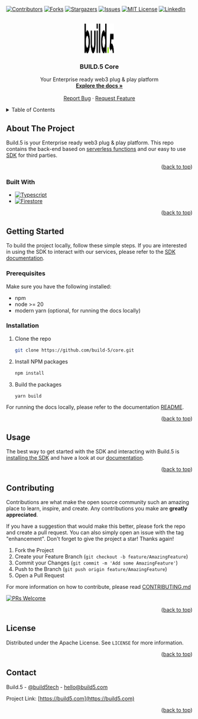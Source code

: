<!-- Improved compatibility of back to top link: See: https://github.com/othneildrew/Best-README-Template/pull/73 -->
<a name="readme-top"></a>
<!--
*** Thanks for checking out the Best-README-Template. If you have a suggestion
*** that would make this better, please fork the repo and create a pull request
*** or simply open an issue with the tag "enhancement".
*** Don't forget to give the project a star!
*** Thanks again! Now go create something AMAZING! :D
-->



<!-- PROJECT SHIELDS -->
<!--
*** I'm using markdown "reference style" links for readability.
*** Reference links are enclosed in brackets [ ] instead of parentheses ( ).
*** See the bottom of this document for the declaration of the reference variables
*** for contributors-url, forks-url, etc. This is an optional, concise syntax you may use.
*** https://www.markdownguide.org/basic-syntax/#reference-style-links
-->
[![Contributors][contributors-shield]][contributors-url]
[![Forks][forks-shield]][forks-url]
[![Stargazers][stars-shield]][stars-url]
[![Issues][issues-shield]][issues-url]
[![MIT License][license-shield]][license-url]
[![LinkedIn][linkedin-shield]][linkedin-url]



<!-- PROJECT LOGO -->
<br />
<div align="center">
  <a href="https://github.com/build-5/core">
    <img src="docs/static/img/logo.svg" alt="BUILD.5 logo" width="80" height="80">
  </a>

<h3 align="center">BUILD.5 Core</h3>

  <p align="center">
    Your Enterprise ready web3 plug & play platform
    <br />
    <a href="https://developer.build5.com/"><strong>Explore the docs »</strong></a>
    <br />
    <br />
    <a href="https://github.com/build-5/core/issues/new?template=bug_report.md">Report Bug</a>
    ·
    <a href="https://github.com/build-5/core/issues/new?template=feature_request.md">Request Feature</a>
  </p>
</div>

<!-- TABLE OF CONTENTS -->
<details>
  <summary>Table of Contents</summary>
  <ol>
    <li>
      <a href="#about-the-project">About The Project</a>
      <ul>
        <li><a href="#built-with">Built With</a></li>
      </ul>
    </li>
    <li>
      <a href="#getting-started">Getting Started</a>
      <ul>
        <li><a href="#prerequisites">Prerequisites</a></li>
        <li><a href="#installation">Installation</a></li>
      </ul>
    </li>
    <li><a href="#usage">Usage</a></li>
    <li><a href="#contributing">Contributing</a></li>
    <li><a href="#license">License</a></li>
    <li><a href="#contact">Contact</a></li>
  </ol>
</details>



<!-- ABOUT THE PROJECT -->
## About The Project

Build.5 is your Enterprise ready web3 plug & play platform. This repo contains the back-end based on [serverless functions](./packages/functions/) and our easy to use [SDK](./packages/sdk/) for third parties.

<p align="right">(<a href="#readme-top">back to top</a>)</p>



### Built With

* [![Typescript][Typescript]][Typescript-url]
* [![Firestore][Firestore]][Firestore-url]

<p align="right">(<a href="#readme-top">back to top</a>)</p>



<!-- GETTING STARTED -->
## Getting Started

To build the project locally, follow these simple steps. If you are interested in using the SDK to interact with our services, please refer to the [SDK documentation](https://developer.build5.com/).

### Prerequisites

Make sure you have the following installed:

* npm
* node >= 20
* modern yarn (optional, for running the docs locally)



### Installation

1. Clone the repo
   ```sh
   git clone https://github.com/build-5/core.git
   ```
2. Install NPM packages
   ```sh
   npm install
   ```
3. Build the packages
   ```sh
   yarn build
   ```

For running the docs locally, please refer to the documentation [README](./docs/README.md).

<p align="right">(<a href="#readme-top">back to top</a>)</p>



<!-- USAGE EXAMPLES -->
## Usage

The best way to get started with the SDK and interacting with Build.5 is [installing the SDK](https://www.npmjs.com/package/@build-5/sdk) and have a look at our [documentation](https://developer.build5.com).

<p align="right">(<a href="#readme-top">back to top</a>)</p>



<!-- CONTRIBUTING -->
## Contributing

Contributions are what make the open source community such an amazing place to learn, inspire, and create. Any contributions you make are **greatly appreciated**.

If you have a suggestion that would make this better, please fork the repo and create a pull request. You can also simply open an issue with the tag "enhancement".
Don't forget to give the project a star! Thanks again!

1. Fork the Project
2. Create your Feature Branch (`git checkout -b feature/AmazingFeature`)
3. Commit your Changes (`git commit -m 'Add some AmazingFeature'`)
4. Push to the Branch (`git push origin feature/AmazingFeature`)
5. Open a Pull Request

For more information on how to contribute, please read [CONTRIBUTING.md](./CONTRIBUTING.md)

[![PRs Welcome](https://img.shields.io/badge/PRs-welcome-brightgreen.svg?style=flat-square)](https://github.com/build-5/core/pulls)

<p align="right">(<a href="#readme-top">back to top</a>)</p>



<!-- LICENSE -->
## License

Distributed under the Apache License. See `LICENSE` for more information.

<p align="right">(<a href="#readme-top">back to top</a>)</p>



<!-- CONTACT -->
## Contact

Build.5 - [@build5tech](https://twitter.com/build5tech) - hello@build5.com

Project Link: [https://build5.com](https://build5.com)

<p align="right">(<a href="#readme-top">back to top</a>)</p>



<!-- MARKDOWN LINKS & IMAGES -->
<!-- https://www.markdownguide.org/basic-syntax/#reference-style-links -->
[contributors-shield]: https://img.shields.io/github/contributors/build-5/core.svg?style=for-the-badge
[contributors-url]: https://github.com/build-5/core/graphs/contributors
[forks-shield]: https://img.shields.io/github/forks/build-5/core.svg?style=for-the-badge
[forks-url]: https://github.com/build-5/core/network/members
[stars-shield]: https://img.shields.io/github/stars/build-5/core.svg?style=for-the-badge
[stars-url]: https://github.com/build-5/core/stargazers
[issues-shield]: https://img.shields.io/github/issues/build-5/core.svg?style=for-the-badge
[issues-url]: https://github.com/build-5/core/issues
[license-shield]: https://img.shields.io/github/license/build-5/core.svg?style=for-the-badge
[license-url]: https://github.com/build-5/core/blob/master/LICENSE
[linkedin-shield]: https://img.shields.io/badge/-LinkedIn-black.svg?style=for-the-badge&logo=linkedin&colorB=555
[linkedin-url]: https://linkedin.com/company/build5/
[Typescript]: https://img.shields.io/badge/TypeScript-007ACC?style=for-the-badge&logo=typescript&logoColor=white
[Typescript-url]: https://www.typescriptlang.org/
[Firestore]: https://img.shields.io/badge/Firebase-FFCA28?style=for-the-badge&logo=firebase&logoColor=black
[Firestore-url]: https://firebase.google.com/
